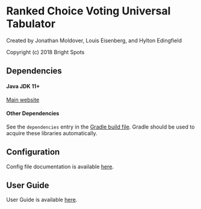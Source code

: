 # Ranked Choice Voting Universal Tabulator
Created by Jonathan Moldover, Louis Eisenberg, and Hylton Edingfield

Copyright (c) 2018 Bright Spots

## Dependencies

#### Java JDK 11+
[Main website](https://jdk.java.net/)

#### Other Dependencies
See the `dependencies` entry in the [Gradle build file](build.gradle). Gradle should be used to acquire these libraries automatically.

## Configuration
Config file documentation is available [here](src/main/resources/com/rcv/config_file_documentation.txt).

## User Guide
User Guide is available [here](UserGuide.txt).
